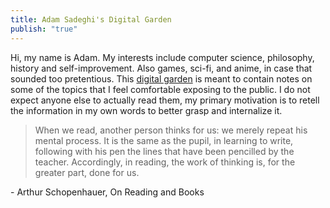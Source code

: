 ```yaml
---
title: Adam Sadeghi's Digital Garden
publish: "true"
---
```


Hi, my name is Adam. My interests include computer science, philosophy, history and self-improvement. Also games, sci-fi, and anime, in case that sounded too pretentious. This [digital garden](https://maggieappleton.com/garden-history) is meant to contain notes on some of the topics that I feel comfortable exposing to the public. I do not expect anyone else to actually read them, my primary motivation is to retell the information in my own words to better grasp and internalize it.

> When we read, another person thinks for us: we merely repeat his mental process. It is the same as the pupil, in learning to write, following with his pen the lines that have been pencilled by the teacher. Accordingly, in reading, the work of thinking is, for the greater part, done for us.

\- Arthur Schopenhauer, On Reading and Books